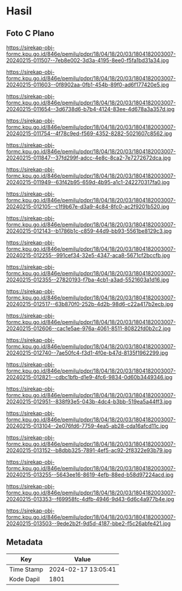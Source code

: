 # Hasil

## Foto C Plano

https://sirekap-obj-formc.kpu.go.id/846e/pemilu/pdpr/18/04/18/20/03/1804182003007-20240215-011507--7eb8e002-3d3a-4195-8ee0-f5fa1bd31a34.jpg

https://sirekap-obj-formc.kpu.go.id/846e/pemilu/pdpr/18/04/18/20/03/1804182003007-20240215-011603--0f8902aa-0fb1-454b-89f0-ad6f177420e5.jpg

https://sirekap-obj-formc.kpu.go.id/846e/pemilu/pdpr/18/04/18/20/03/1804182003007-20240215-011654--3d6738d6-b7b4-4124-83ee-4d678a3a357d.jpg

https://sirekap-obj-formc.kpu.go.id/846e/pemilu/pdpr/18/04/18/20/03/1804182003007-20240215-011754--4f78c9ed-f569-4352-8282-5021607c8562.jpg

https://sirekap-obj-formc.kpu.go.id/846e/pemilu/pdpr/18/04/18/20/03/1804182003007-20240215-011847--37fd299f-adcc-4e8c-8ca2-7e7272672dca.jpg

https://sirekap-obj-formc.kpu.go.id/846e/pemilu/pdpr/18/04/18/20/03/1804182003007-20240215-011949--63f42b95-659d-4b95-a1c1-242270317fa0.jpg

https://sirekap-obj-formc.kpu.go.id/846e/pemilu/pdpr/18/04/18/20/03/1804182003007-20240215-012105--c1f9b67e-d3a9-4c84-8fc0-ac2f9201b520.jpg

https://sirekap-obj-formc.kpu.go.id/846e/pemilu/pdpr/18/04/18/20/03/1804182003007-20240215-012143--b1786b1c-c859-44d9-bb93-5561be8129c3.jpg

https://sirekap-obj-formc.kpu.go.id/846e/pemilu/pdpr/18/04/18/20/03/1804182003007-20240215-012255--991cef34-32e5-4347-aca8-5671cf2bccfb.jpg

https://sirekap-obj-formc.kpu.go.id/846e/pemilu/pdpr/18/04/18/20/03/1804182003007-20240215-012355--27820193-f7ba-4cb1-a3ad-5521603a1d16.jpg

https://sirekap-obj-formc.kpu.go.id/846e/pemilu/pdpr/18/04/18/20/03/1804182003007-20240215-012517--63b870f0-252b-4d2b-98d6-c22a417b2ecb.jpg

https://sirekap-obj-formc.kpu.go.id/846e/pemilu/pdpr/18/04/18/20/03/1804182003007-20240215-012606--cac1e5ae-976a-4061-8511-80822fd0b2c2.jpg

https://sirekap-obj-formc.kpu.go.id/846e/pemilu/pdpr/18/04/18/20/03/1804182003007-20240215-012740--7ae50fc4-f3d1-4f0e-b47d-8135f1962299.jpg

https://sirekap-obj-formc.kpu.go.id/846e/pemilu/pdpr/18/04/18/20/03/1804182003007-20240215-012821--cdbc1bfb-d1e9-4fc6-9834-0d60b3449346.jpg

https://sirekap-obj-formc.kpu.go.id/846e/pemilu/pdpr/18/04/18/20/03/1804182003007-20240215-012951--838f93e5-043b-4dc4-b3bb-519ea5a44ff3.jpg

https://sirekap-obj-formc.kpu.go.id/846e/pemilu/pdpr/18/04/18/20/03/1804182003007-20240215-013104--2e076fd6-7759-4ea5-ab28-cda16afcd11c.jpg

https://sirekap-obj-formc.kpu.go.id/846e/pemilu/pdpr/18/04/18/20/03/1804182003007-20240215-013152--b8dbb325-7891-4ef5-ac92-2f8322e93b79.jpg

https://sirekap-obj-formc.kpu.go.id/846e/pemilu/pdpr/18/04/18/20/03/1804182003007-20240215-013255--5643ee16-8619-4efb-88ed-b58d97224acd.jpg

https://sirekap-obj-formc.kpu.go.id/846e/pemilu/pdpr/18/04/18/20/03/1804182003007-20240215-013353--f69958fc-4dfb-4946-9d43-6d6c4a977b4e.jpg

https://sirekap-obj-formc.kpu.go.id/846e/pemilu/pdpr/18/04/18/20/03/1804182003007-20240215-013503--9ede2b2f-9d5d-4187-bbe2-f5c26abfe421.jpg


## Metadata

| Key        | Value               |
| ---------- | ------------------- |
| Time Stamp | 2024-02-17 13:05:41 |
| Kode Dapil | 1801                |



